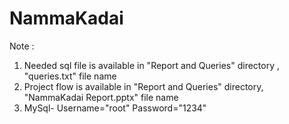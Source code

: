 # NammaKadai

Note :
1. Needed sql file is available in "Report and Queries" directory , "queries.txt" file name
2. Project flow is available in "Report and Queries" directory, "NammaKadai Report.pptx" file name
3. MySql- Username="root" Password="1234"
